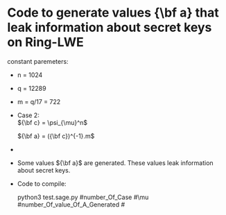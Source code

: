 
# Code to generate values {\bf a} that leak information about secret keys on Ring-LWE
constant paremeters: 
- n = 1024
- q = 12289 
- m = q/17 = 722

- Case 2:     
    ${\bf c} = \psi_{\mu}^n$ 
    
    ${\bf a} = ({\bf c})^{-1}.m$ 
- 
- Some values ${\bf a}$ are generated. These values leak information about secret keys. 

- Code to compile: 

  python3 test.sage.py #number_Of_Case #\mu #number_Of_value_Of_A_Generated # 
    
